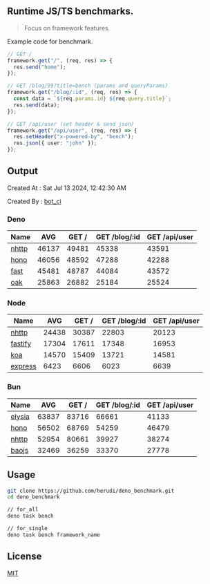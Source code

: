 ## Runtime JS/TS benchmarks.

> Focus on framework features.

Example code for benchmark.
```ts
// GET /
framework.get("/", (req, res) => {
  res.send("home");
});

// GET /blog/99?title=bench (params and queryParams)
framework.get("/blog/:id", (req, res) => {
  const data = `${req.params.id} ${req.query.title}`;
  res.send(data);
});

// GET /api/user (set header & send json)
framework.get("/api/user", (req, res) => {
  res.setHeader("x-powered-by", "bench");
  res.json({ user: "john" });
});
```

## Output
Created At : Sat Jul 13 2024, 12:42:30 AM

Created By : [bot_ci](https://github.com/herudi/deno_benchmarks/commits?author=github-actions%5Bbot%5D)


### Deno
|Name|AVG|GET /|GET /blog/:id|GET /api/user|
|----|----|----|----|----|
|[nhttp](https://github.com/nhttp/nhttp)|46137|49481|45338|43591|
|[hono](https://github.com/honojs/hono)|46056|48592|47288|42288|
|[fast](https://github.com/danteissaias/fast)|45481|48787|44084|43572|
|[oak](https://github.com/oakserver/oak)|25863|26882|25184|25524|
  


### Node
|Name|AVG|GET /|GET /blog/:id|GET /api/user|
|----|----|----|----|----|
|[nhttp](https://github.com/nhttp/nhttp)|24438|30387|22803|20123|
|[fastify](https://github.com/fastify/fastify)|17304|17611|17348|16953|
|[koa](https://github.com/koajs/koa)|14570|15409|13721|14581|
|[express](https://github.com/expressjs/express)|6423|6606|6023|6639|
  


### Bun
|Name|AVG|GET /|GET /blog/:id|GET /api/user|
|----|----|----|----|----|
|[elysia](https://github.com/elysiajs/elysia)|63837|83716|66661|41133|
|[hono](https://github.com/honojs/hono)|56502|68769|54259|46479|
|[nhttp](https://github.com/nhttp/nhttp)|52954|80661|39927|38274|
|[baojs](https://github.com/mattreid1/baojs)|32469|36259|33370|27778|
  



## Usage

```bash
git clone https://github.com/herudi/deno_benchmark.git
cd deno_benchmark

// for_all
deno task bench

// for_single
deno task bench framework_name
```

## License

[MIT](LICENSE)


